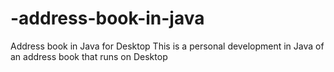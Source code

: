 # -address-book-in-java
Address book in Java for Desktop
This is a personal development in Java of an address book that runs on Desktop
